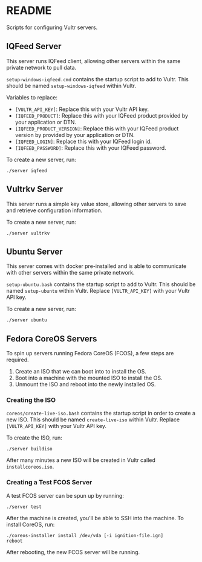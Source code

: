 # README

Scripts for configuring Vultr servers.

## IQFeed Server

This server runs IQFeed client, allowing other servers within the same private
network to pull data.

`setup-windows-iqfeed.cmd` contains the startup script to add to Vultr. This
should be named `setup-windows-iqfeed` within Vultr.

Variables to replace:

* `[VULTR_API_KEY]`: Replace this with your Vultr API key.
* `[IQFEED_PRODUCT]`: Replace this with your IQFeed product provided by your
application or DTN.
* `[IQFEED_PRODUCT_VERSION]`: Replace this with your IQFeed product version by
provided by your application or DTN.
* `[IQFEED_LOGIN]`: Replace this with your IQFeed login id.
* `[IQFEED_PASSWORD]`: Replace this with your IQFeed password.

To create a new server, run:

    ./server iqfeed

## Vultrkv Server

This server runs a simple key value store, allowing other servers to save and
retrieve configuration information.

To create a new server, run:

    ./server vultrkv

## Ubuntu Server

This server comes with docker pre-installed and is able to communicate with
other servers within the same private network.

`setup-ubuntu.bash` contains the startup script to add to Vultr. This should be
named `setup-ubuntu` within Vultr. Replace `[VULTR_API_KEY]` with your Vultr
API key.

To create a new server, run:

    ./server ubuntu

## Fedora CoreOS Servers

To spin up servers running Fedora CoreOS (FCOS), a few steps are required.

1. Create an ISO that we can boot into to install the OS.
2. Boot into a machine with the mounted ISO to install the OS.
3. Unmount the ISO and reboot into the newly installed OS.

### Creating the ISO

`coreos/create-live-iso.bash` contains the startup script in order to create a
new ISO. This should be named `create-live-iso` within Vultr. Replace
`[VULTR_API_KEY]` with your Vultr API key.

To create the ISO, run:

    ./server buildiso

After many minutes a new ISO will be created in Vultr called
`installcoreos.iso`.

### Creating a Test FCOS Server

A test FCOS server can be spun up by running:

    ./server test

After the machine is created, you'll be able to SSH into the machine. To
install CoreOS, run:

    ./coreos-installer install /dev/vda [-i ignition-file.ign]
    reboot

After rebooting, the new FCOS server will be running.
